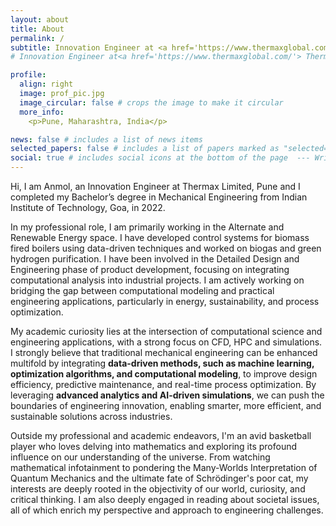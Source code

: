 ```yaml
---
layout: about
title: About
permalink: /
subtitle: Innovation Engineer at <a href='https://www.thermaxglobal.com/'> Thermax</a>
# Innovation Engineer at<a href='https://www.thermaxglobal.com/'> Thermax</a>, Thermax Limited | IIT Goa

profile:
  align: right
  image: prof_pic.jpg
  image_circular: false # crops the image to make it circular
  more_info:
    <p>Pune, Maharashtra, India</p>

news: false # includes a list of news items
selected_papers: false # includes a list of papers marked as "selected={true}"
social: true # includes social icons at the bottom of the page  --- Write your biography here. Tell the world about yourself. Link to your favorite [subreddit](http://reddit.com). You can put a picture in, too. The code is already in, just name your picture `prof_pic.jpg` and put it #in the `img/` folder. # Put your address / P.O. box / other info right below your picture. You can also disable any of these elements #by editing `profile` property of the YAML header of your `_pages/about.md`. Edit `_bibliography/papers.bib` #and Jekyll will render your [publications page](/al-folio/publications/) automatically. # Link to your social media connections, too. This theme is set up to use [Font Awesome icons](https://# fontawesome.com/) and [Academicons](https://jpswalsh.github.io/academicons/), like the ones below. Add your # Facebook, Twitter, LinkedIn, Google Scholar, or just disable all of them.
---
```


Hi, I am Anmol, an Innovation Engineer at Thermax Limited, Pune and I completed my Bachelor’s degree in Mechanical Engineering from Indian Institute of Technology, Goa, in 2022.

In my professional role, I am primarily working in the Alternate and Renewable Energy space. I have developed control systems for biomass fired boilers using data-driven techniques and worked on biogas and green hydrogen purification. I have been involved in the Detailed Design and Engineering phase of product development, focusing on integrating computational analysis into industrial projects. I am actively working on bridging the gap between computational modeling and practical engineering applications, particularly in energy, sustainability, and process optimization. 

My academic curiosity lies at the intersection of computational science and engineering applications, with a strong focus on CFD, HPC and simulations. I strongly believe that traditional mechanical engineering can be enhanced multifold by integrating **data-driven methods, such as machine learning, optimization algorithms, and computational modeling**, to improve design efficiency, predictive maintenance, and real-time process optimization. By leveraging **advanced analytics and AI-driven simulations**, we can push the boundaries of engineering innovation, enabling smarter, more efficient, and sustainable solutions across industries.

Outside my professional and academic endeavors, I'm an avid basketball player who loves delving into mathematics and exploring its profound influence on our understanding of the universe. From watching mathematical infotainment to pondering the Many-Worlds Interpretation of Quantum Mechanics and the ultimate fate of Schrödinger's poor cat, my interests are deeply rooted in the objectivity of our world, curiosity, and critical thinking. I am also deeply engaged in reading about societal issues, all of which enrich my perspective and approach to engineering challenges.
